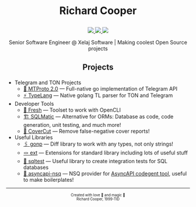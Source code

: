 # <p align="center">Richard Cooper</p>

<p align="center">
<a href="https://www.linkedin.com/in/quenbyako/">
<img src="https://img.shields.io/badge/linkedin-profile-0077b5?labelColor=27303B&logo=linkedin&style=for-the-badge">
</a>
<a href="https://t.me/quenbyako">
<img src="https://img.shields.io/badge/telegram-quenbyako-0088cc?labelColor=27303B&logo=telegram&style=for-the-badge">
</a>
<a href="https://twitch.tv/teamsmiletv">
<img src="https://img.shields.io/badge/twitch-teamsmiletv-6441a5?labelColor=27303b&logo=twitch&style=for-the-badge">
</a>
</p>

<p align="center">Senior Software Engineer @ Xelaj Software | Making coolest Open Source projects</p>

## <p align="center">Projects</p>

- Telegram and TON Projects
  - [🦋 MTProto 2.0][mtproto] — Full-native go implementation of Telegram API
  - [⚡️ TypeLang][tl] — Native golang TL parser for TON and Telegram
- Developer Tools
  - [🥤 Fresh][fresh] — Toolset to work with OpenCLI
  - [🏗️ SQLMatic][sqlmatic] — Alternative for ORMs: Database as code, code generation, unit testing, and much more!
  - [🔪 CoverCut][covercut] — Remove false-negative cover reports!
- Useful Libraries
  - [🖇️ gonp][gonp] — Diff library to work with any types, not only strings!
  - [🪢 ext][ext] — Extensions for standard library including lots of useful stuff
  - [🧪 sqltest][sqltest] — Useful library to create integration tests for SQL databases
  - [📨 asyncapi-nsq][asyncapi-nsq] — NSQ provider for [AsyncAPI codegent tool][asyncapi-codegen], useful to make boilerplates!

<!--
V2UndmUga25vd24gZWFjaCBvdGhlciBmb3Igc28gbG9uZwpZb3
VyIGhlYXJ0J3MgYmVlbiBhY2hpbmcgYnV0IHlvdSdyZSB0b28g
c2h5IHRvIHNheSBpdApJbnNpZGUgd2UgYm90aCBrbm93IHdoYX
QncyBiZWVuIGdvaW5nIG9uCldlIGtub3cgdGhlIGdhbWUgYW5k
IHdlJ3JlIGdvbm5hIHBsYXkgaXQKQW5kIGlmIHlvdSBhc2sgbW
UgaG93IEknbSBmZWVsaW5nCkRvbid0IHRlbGwgbWUgeW91J3Jl
IHRvbyBibGluZCB0byBzZWU=
-->

--------------------------------------------------------------------------------

<p align=center><sub><sub>
Created with love 💜 and magic 🦄 </br> Richard Cooper, 1999-TID
</sub></sub></p>


[fresh]:        https://github.com/xelaj/fresh
[mtproto]:      https://github.com/xelaj/mtproto
[sqlmatic]:     https://github.com/xelaj/sqlmatic
[tl]:           https://github.com/xelaj/tl
[covercut]:     https://github.com/quenbyako/covercut
[ext]:          https://github.com/quenbyako/ext
[gonp]:         https://github.com/quenbyako/gonp
[sqltest]:      https://github.com/quenbyako/sqltest
[asyncapi-nsq]: https://github.com/quenbyako/sqltest

[asyncapi-codegen]: github.com/lerenn/asyncapi-codegen
